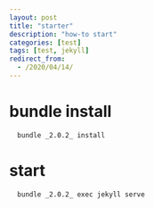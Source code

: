 ```yaml
---
layout: post
title: "starter"
description: "how-to start"
categories: [test]
tags: [test, jekyll]
redirect_from:
  - /2020/04/14/
---
```


# bundle install
~~~~~~~
  bundle _2.0.2_ install
~~~~~~~~

# start
~~~~~~~~
  bundle _2.0.2_ exec jekyll serve
~~~~~~~~

